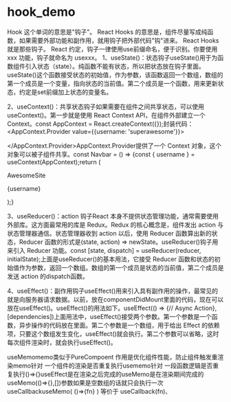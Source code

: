 # hook_demo

Hook 这个单词的意思是"钩子"。
React Hooks 的意思是，组件尽量写成纯函数，如果需要外部功能和副作用，就用钩子把外部代码"钩"进来。 React Hooks 就是那些钩子。 React 约定，钩子一律使用use前缀命名，便于识别。你要使用 xxx 功能，钩子就命名为 usexxx。
1、useState()：状态钩子useState()用于为函数组件引入状态（state）。纯函数不能有状态，所以把状态放在钩子里面。 useState()这个函数接受状态的初始值，作为参数，该函数返回一个数组，数组的第一个成员是一个变量，指向状态的当前值。第二个成员是一个函数，用来更新状态，约定是set前缀加上状态的变量名。

2、useContext()：共享状态钩子如果需要在组件之间共享状态，可以使用useContext()。第一步就是使用 React Context API，在组件外部建立一个 Context。const AppContext = React.createContext({});封装代码：<AppContext.Provider value={{username: 'superawesome'}}><div className="App"><Navbar/><Messages/></div></AppContext.Provider>AppContext.Provider提供了一个 Context 对象，这个对象可以被子组件共享。const Navbar = () => {const { username } = useContext(AppContext);return (<div className="navbar"><p>AwesomeSite</p><p>{username}</p></div>);}

3、useReducer()：action 钩子React 本身不提供状态管理功能，通常需要使用外部库。这方面最常用的库是 Redux。Redux 的核心概念是，组件发出 action 与状态管理器通信。状态管理器收到 action 以后，使用 Reducer 函数算出新的状态，Reducer 函数的形式是(state, action) => newState。useReducer()钩子用来引入 Reducer 功能。const [state, dispatch] = useReducer(reducer, initialState);上面是useReducer()的基本用法，它接受 Reducer 函数和状态的初始值作为参数，返回一个数组。数组的第一个成员是状态的当前值，第二个成员是发送 action 的dispatch函数。

4、useEffect()：副作用钩子useEffect()用来引入具有副作用的操作，最常见的就是向服务器请求数据。以前，放在componentDidMount里面的代码，现在可以放在useEffect()。useEffect()的用法如下。useEffect(() => {// Async Action}, [dependencies])上面用法中，useEffect()接受两个参数。第一个参数是一个函数，异步操作的代码放在里面。第二个参数是一个数组，用于给出 Effect 的依赖项，只要这个数组发生变化，useEffect()就会执行。第二个参数可以省略，这时每次组件渲染时，就会执行useEffect()。


useMemomemo类似于PureCompoent 作用是优化组件性能，防止组件触发重渲染memo针对 一个组件的渲染是否重复执行<Foo />usememo针对 一段函数逻辑是否重复执行()=>{}useEffect是在渲染之后完成的useMemo是在渲染期间完成的useMemo(()=>{},[])参数如果是空数组的话就只会执行一次useCallbackuseMemo( ()=>{fn} ) 等价于 useCallback(fn)、
